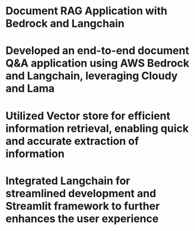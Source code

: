 # Document RAG Application with Bedrock and Langchain

# Developed an end-to-end document Q\&A application using AWS Bedrock and Langchain, leveraging Cloudy and Lama

# Utilized Vector store for efficient information retrieval, enabling quick and accurate extraction of information

# Integrated Langchain for streamlined development and Streamlit framework to further enhances the user experience
